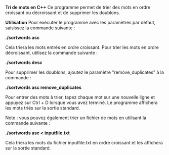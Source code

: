 **Tri de mots en C++**
Ce programme permet de trier des mots en ordre croissant ou décroissant et de supprimer les doublons.

**Utilisation**
Pour exécuter le programme avec les paramètres par défaut, saisissez la commande suivante :


**./sortwords asc**

Cela triera les mots entrés en ordre croissant. Pour trier les mots en ordre décroissant, utilisez la commande suivante :


**./sortwords desc**

Pour supprimer les doublons, ajoutez le paramètre "remove_duplicates" à la commande :

**./sortwords asc remove_duplicates**

Pour entrer des mots à trier, tapez chaque mot sur une nouvelle ligne et appuyez sur Ctrl + D lorsque vous avez terminé. Le programme affichera les mots triés sur la sortie standard.

Note : vous pouvez également trier un fichier de mots en utilisant la commande suivante :

**./sortwords asc < inputfile.txt**

Cela triera les mots du fichier inputfile.txt en ordre croissant et les affichera sur la sortie standard.
